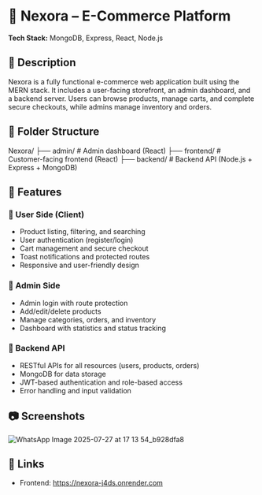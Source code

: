 # 🛒 Nexora – E-Commerce Platform

**Tech Stack:** MongoDB, Express, React, Node.js

## 🔹 Description
Nexora is a fully functional e-commerce web application built using the MERN stack. It includes a user-facing storefront, an admin dashboard, and a backend server. Users can browse products, manage carts, and complete secure checkouts, while admins manage inventory and orders.

## 📁 Folder Structure
Nexora/
├── admin/ # Admin dashboard (React)
├── frontend/ # Customer-facing frontend (React)
├── backend/ # Backend API (Node.js + Express + MongoDB)


## 🔧 Features

### 👤 User Side (Client)
- Product listing, filtering, and searching
- User authentication (register/login)
- Cart management and secure checkout
- Toast notifications and protected routes
- Responsive and user-friendly design

### 🔐 Admin Side
- Admin login with route protection
- Add/edit/delete products
- Manage categories, orders, and inventory
- Dashboard with statistics and status tracking

### 🔄 Backend API
- RESTful APIs for all resources (users, products, orders)
- MongoDB for data storage
- JWT-based authentication and role-based access
- Error handling and input validation

## 📷 Screenshots
![WhatsApp Image 2025-07-27 at 17 13 54_b928dfa8](https://github.com/user-attachments/assets/5be97143-0d67-4667-a61c-db6d6210b319)

## 🔗 Links
- Frontend: https://nexora-j4ds.onrender.com




